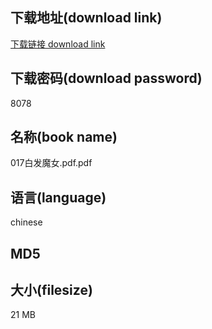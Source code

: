 ## 下载地址(download link)
[下载链接 download link](https://voluble-croquembouche-d321dc.netlify.app/?s=017%E7%99%BD%E5%8F%91%E9%AD%94%E5%A5%B3.pdf)

## 下载密码(download password)
8078

## 名称(book name)
017白发魔女.pdf.pdf

## 语言(language)
chinese

## MD5


## 大小(filesize)
21 MB
